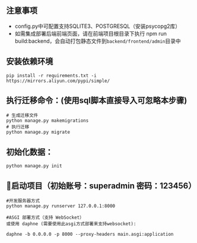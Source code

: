 ## 注意事项
- config.py中可配置支持SQLITE3、POSTGRESQL（安装psycopg2库）
- 如需集成部署后端前端页面，请在前端项目根目录下执行 npm run build:backend，会自动打包静态文件到```backend/frontend/admin```目录中

## 安装依赖环境

```
pip install -r requirements.txt -i https://mirrors.aliyun.com/pypi/simple/
```

## ️执行迁移命令：(使用sql脚本直接导入可忽略本步骤)

```
# 生成迁移文件
python manage.py makemigrations
# 执行迁移
python manage.py migrate
```

## 初始化数据：

```
python manage.py init
```

## 🚦启动项目（初始账号：superadmin 密码：123456）

```
#开发服务器方式
python manage.py runserver 127.0.0.1:8000

#ASGI 部署方式（支持 WebSocket）
或使用 daphne (需要使用此asgi方式部署来支持websocket):

daphne -b 0.0.0.0 -p 8000 --proxy-headers main.asgi:application

```
